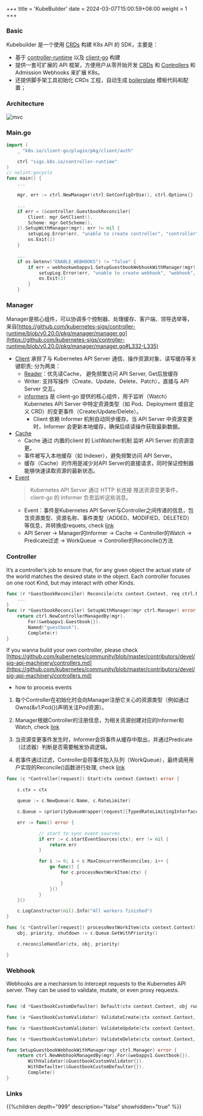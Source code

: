 +++
title = 'KubeBuilder'
date = 2024-03-07T15:00:59+08:00
weight = 1
+++

### Basic 
Kubebuilder 是一个使用 [CRDs](https://kubernetes.io/zh-cn/docs/concepts/extend-kubernetes/api-extension/custom-resources/) 构建 K8s API 的 SDK，主要是：

- 基于 [controller-runtime](https://github.com/kubernetes-sigs/controller-runtime) 以及 [client-go](https://github.com/kubernetes/client-go) 构建
- 提供一套可扩展的 API 框架，方便用户从零开始开发 [CRDs](https://kubernetes.io/docs/concepts/extend-kubernetes/api-extension/custom-resources/) 和 [Controllers](https://kubernetes.io/docs/concepts/architecture/controller/) 和 Admission Webhooks 来扩展 K8s。
- 还提供脚手架工具初始化 CRDs 工程，自动生成 [boilerplate](https://github.com/kubernetes-sigs/kubebuilder/blob/master/docs/book/src/reference/boilerplate.md) 模板代码和配置；



### Architecture
![mvc](../../../images/content/kubernetes/kubebuilder_arch.png)

### Main.go
```go
import (
	_ "k8s.io/client-go/plugin/pkg/client/auth"

	ctrl "sigs.k8s.io/controller-runtime"
)
// nolint:gocyclo
func main() {
    ...

    mgr, err := ctrl.NewManager(ctrl.GetConfigOrDie(), ctrl.Options{}

    ...
    if err = (&controller.GuestbookReconciler{
        Client: mgr.GetClient(),
        Scheme: mgr.GetScheme(),
    }).SetupWithManager(mgr); err != nil {
        setupLog.Error(err, "unable to create controller", "controller", "Guestbook")
        os.Exit(1)
    }

    ...
    if os.Getenv("ENABLE_WEBHOOKS") != "false" {
        if err = webhookwebappv1.SetupGuestbookWebhookWithManager(mgr); err != nil {
            setupLog.Error(err, "unable to create webhook", "webhook", "Guestbook")
            os.Exit(1)
        }
    }
```

### Manager
Manager是核心组件，可以协调多个控制器、处理缓存、客户端、领导选举等，来自[https://github.com/kubernetes-sigs/controller-runtime/blob/v0.20.0/pkg/manager/manager.go](https://github.com/kubernetes-sigs/controller-runtime/blob/v0.20.0/pkg/manager/manager.go#L332-L335)
- [Client](https://github.com/kubernetes-sigs/controller-runtime/blob/main/pkg/client/interfaces.go#L164-L178) 承担了与 Kubernetes API Server 通信、操作资源对象、读写缓存等关键职责; 分为两类：
    - [Reader](https://github.com/kubernetes-sigs/controller-runtime/blob/main/pkg/client/client.go#L333-L352)：优先读Cache， 避免频繁访问 API Server, Get后放缓存
    - Writer: 支持写操作（Create、Update、Delete、Patch），直接与 API Server 交互。
    - [informers](https://github.com/kubernetes-sigs/controller-runtime/blob/main/pkg/cache/internal/informers.go) 是 client-go 提供的核心组件，用于监听（Watch）Kubernetes API Server 中特定资源类型（如 Pod、Deployment 或自定义 CRD）的变更事件（Create/Update/Delete）。
        * Client 依赖 Informer 机制自动同步缓存。当 API Server 中资源变更时，Informer 会更新本地缓存，确保后续读操作获取最新数据。
- [Cache](https://github.com/kubernetes-sigs/controller-runtime/blob/v0.20.0/pkg/cache/informer_cache.go)
    * Cache 通过 内置的client 的 ListWatcher机制 监听 API Server 的资源变更。
    * 事件被写入本地缓存（如 Indexer），避免频繁访问 API Server。
    * 缓存（Cache）的作用是减少对API Server的直接请求，同时保证控制器能够快速读取资源的最新状态。
- [Event](https://github.com/kubernetes-sigs/controller-runtime/blob/v0.20.0/pkg/event/event.go)
    > Kubernetes API Server 通过 HTTP 长连接 推送资源变更事件，client-go 的 Informer 负责监听这些消息。
    * Event：事件是Kubernetes API Server与Controller之间传递的信息，包含资源类型、资源名称、事件类型（ADDED、MODIFIED、DELETED）等信息，并转换成requets, check [link](https://github.com/kubernetes-sigs/controller-runtime/blob/main/pkg/handler/enqueue.go#L56-L59)
    * API Server → Manager的Informer → Cache → Controller的Watch → Predicate过滤 → WorkQueue →  Controller的Reconcile()方法


### Controller
It’s a controller’s job to ensure that, for any given object the actual state of the world matches the desired state in the object. Each controller focuses on one root Kind, but may interact with other Kinds.
```go
func (r *GuestbookReconciler) Reconcile(ctx context.Context, req ctrl.Request) (ctrl.Result, error) {
    ...
}
func (r *GuestbookReconciler) SetupWithManager(mgr ctrl.Manager) error {
	return ctrl.NewControllerManagedBy(mgr).
		For(&webappv1.Guestbook{}).
		Named("guestbook").
		Complete(r)
}
```
If you wanna build your own controller, please check [https://github.com/kubernetes/community/blob/master/contributors/devel/sig-api-machinery/controllers.md](https://github.com/kubernetes/community/blob/master/contributors/devel/sig-api-machinery/controllers.md)

- how to process events
1. 每个Controller在初始化时会向Manager注册它关心的资源类型（例如通过Owns(&v1.Pod{})声明关注Pod资源）。

2. Manager根据Controller的注册信息，为相关资源创建对应的Informer和Watch, check [link](https://github.com/kubernetes-sigs/controller-runtime/blob/main/pkg/builder/controller.go#L180-L200)

3. 当资源变更事件发生时，Informer会将事件从缓存中取出，并通过Predicate（过滤器）判断是否需要触发协调逻辑。

4. 若事件通过过滤，Controller会将事件加入队列（WorkQueue），最终调用用户实现的Reconcile()函数进行处理, check [link](https://github.com/kubernetes-sigs/controller-runtime/blob/main/pkg/internal/controller/controller.go#L148-L218)

```go
func (c *Controller[request]) Start(ctx context.Context) error {

	c.ctx = ctx

	queue := c.NewQueue(c.Name, c.RateLimiter)

    c.Queue = &priorityQueueWrapper[request]{TypedRateLimitingInterface: queue}

	err := func() error {

            // start to sync event sources
            if err := c.startEventSources(ctx); err != nil {
                return err
            }

            for i := 0; i < c.MaxConcurrentReconciles; i++ {
                go func() {
                    for c.processNextWorkItem(ctx) {

                    }
                }()
            }
	}()

	c.LogConstructor(nil).Info("All workers finished")
}
```

```go
func (c *Controller[request]) processNextWorkItem(ctx context.Context) bool {
	obj, priority, shutdown := c.Queue.GetWithPriority()

	c.reconcileHandler(ctx, obj, priority)

}
```

### Webhook
Webhooks are a mechanism to intercept requests to the Kubernetes API server. They can be used to validate, mutate, or even proxy requests.
```go

func (d *GuestbookCustomDefaulter) Default(ctx context.Context, obj runtime.Object) error {}

func (v *GuestbookCustomValidator) ValidateCreate(ctx context.Context, obj runtime.Object) (admission.Warnings, error) {}

func (v *GuestbookCustomValidator) ValidateUpdate(ctx context.Context, oldObj, newObj runtime.Object) (admission.Warnings, error) {}

func (v *GuestbookCustomValidator) ValidateDelete(ctx context.Context, obj runtime.Object) (admission.Warnings, error) {}

func SetupGuestbookWebhookWithManager(mgr ctrl.Manager) error {
	return ctrl.NewWebhookManagedBy(mgr).For(&webappv1.Guestbook{}).
		WithValidator(&GuestbookCustomValidator{}).
		WithDefaulter(&GuestbookCustomDefaulter{}).
		Complete()
}
```

### Links
{{%children depth="999" description="false" showhidden="true" %}}
